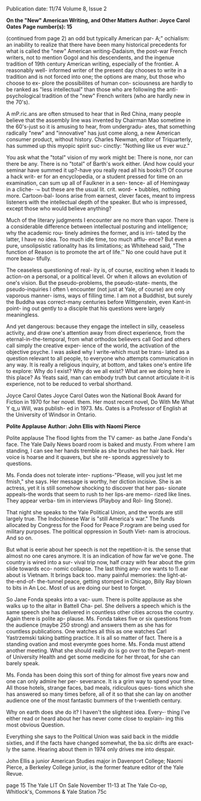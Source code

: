 Publication date: 11/74
Volume 8, Issue 2

**On the "New" American Writing, and Other Matters**
**Author: Joyce Carol Oates**
**Page number(s): 15**

(continued from page 2) 
an odd but typically American par-
A;" ochialism: an inability to realize that 
there have been many historical 
precedents for what is called the 
"new" American writing-Dadaism, 
the post-war French writers, not to 
mention Gogol and his descendents, 
and the ingenue tradition of 19th 
century American writing, especially 
of the frontier. A reasonably well-
informed writer of the present day 
chooses to write in a tradition and is 
not forced into one; the options are 
many, but those who choose to ex-
plore the possibilites of human con-
sciousness are hardly to be ranked 
as "less intellectual" than those who 
are following the anti-psychological 
tradition of the "new" French writers 
(who are hardly new in the 70's). 

A mP.ric.ans are often stmused 
to hear that in Red China, many 
people believe that the assembly line 
was invented by Chairman Mao 
sometime in the 60's-just so it is 
amusing to hear, from undergradu-
ates, that something radically "new" 
and "innovative" has just come 
along, a new American consumer 
product, without history. Charles 
Newman, editor of Triquarterly, has 
summed up this myopic spirit suc-
cinctly: "Nothing like us ever wuz." 

You ask what the "total" vision of 
my work might be: There is none, 
nor can there be any. There is no 
"total" of Barth's work either. (And 
how could your seminar have 
summed it up?-have you really read 
all his books?) Of course a hack writ-
er for an encyclopedia, or a student 
pressed for time on an examination, 
can sum up all of Faulkner in a sen-
tence- all of Hemingway in a cliche-
·~ but these are the usual lit. crit. word-
• 
bubbles, nothing more. Cartoon-bal-
loons arise from earnest, clever faces, 
meant to impress listeners with the 
intellectual depth of the speaker. But 
who is impressed, except those who 
would believe anything? 

Much of the literary judgments I 
encounter are no more than vapor. 
There is a considerable difference 
between intellectual posturing and 
intelligence; why the academic rou-
tinely admires the former, and is irri-
tated by the latter, I have no idea. 
Too much idle time, too much afflu-
ence? But even a pure, unsolipsistic 
rationality has its limitations; as 
Whitehead said, "The function of 
Reason is to promote the art of life.'' 
No one could have put it more beau-
tifully. 

The ceaseless questioning of real-
ity is, of course, exciting when it 
leads to action-on a personal, or a 
political level. Or when it allows an 
evolution of one's vision. But the 
pseudo-problems, the pseudo-state-
ments, the pseudo-inquiries I often 
\ encounter (not just at Yale, of 
course) are only vaporous manner-
isms, ways of filling time. I am not a 
Buddhist, but surely the Buddha 
was correct-many centuries before 
Wittgenstein, even Kant-in point-
ing out gently to a disciple that his 
questions were largely meaningless. 

And yet dangerous: because they 
engage the intellect in silly, ceaseless 
activity, and draw one's attention 
away from direct experience, from 
the eternal-in-the-temporal, from 
what orthodox believers call God and 
others call simply the creative exper-
ience of the world, the activation of 
the objective psyche. I was asked 
why I write-which must be trans-
lated as a question relevant to all 
people, to everyone who attempts 
communication in any way. It is 
really a religious inquiry, at bottom, 
and takes one's entire life to explore: 
Why do I exist? Why do we all exist? 
What are we doing here in this place? 
As Yeats said, man can embody 
truth but cannot articulate it-it is 
experience, not to be reduced to 
verbal shorthand. 

Joyce Carol Oates 
Joyce Carol Oates won the National 
Book Award for Fiction in 1970 for her 
novel. them. Her most recent novel, Do 
With Me What Y q_u Will, was publish-
ed in 1973. Ms. Oates is a Professor of 
English at the University of Windsor 
in Ontario. 


**Polite Applause**
**Author: John Ellis with Naomi Pierce**

Polite applause 
The flood lights from the TV camer-
as bathe Jane Fonda's face. The Yale 
Daily News board room is baked and 
musty. From where I am standing, I 
can see her hands tremble as she 
brushes her hair back. Her voice is 
hoarse and it quavers, but she re-
sponds aggressively to questions. 

Ms. Fonda does not tolerate inter-
ruptions-"Please, will you just let 
me fmish," she says. Her message is 
worthy, her diction incisive. She is 
an actress, yet it is still somehow 
shocking to discover that her pas-
sionate appeals-the words that 
seem to rush to her lips-are memo-
rized like lines. They appear verba-
tim in interviews (Playboy and Rol-
ling Stone). 

That night she speaks to the Yale 
Political Union, and the words are 
still largely true. The Indochinese 
War is "still America's war." The 
funds allocated by Congress for the 
Food for Peace P.rogram are being 
used for military purposes. The 
political oppression in South Viet-
nam is atrocious. And so on. 

But what is eerie about her speech 
is not the repetition-it is. the sense 
that almost no one cares anymore. It 
is an indication of how far we've 
gone. The country is wired into a sur-
vival trip now, half crazy with fear 
about the grim slide towards eco-
nomic collapse. The last thing any-
one wants to !).ear about is Vietnam. 
It brings back too. many painful 
memories: the light-at-the-end-of-
the-tunnel peace, getting stomped in 
Chicago, Billy Ray blown to bits in 
An Loc. Most of us are doing our 
best to forget. 

So Jane Fonda speaks into a vac-
uum. There is polite applause as she 
walks up to the altar in Battell Cha-
pel. She delivers a speech which is 
the same speech she has delivered in 
countless other cities across the 
country. Again there is polite ap-
plause. Ms. Fonda takes five or six 
questions from the audience (maybe 
250 strong) and answers them as she 
has for countless publications. One 
watches all this as one watches Carl 
Yastrzemski taking batting practice. 
It is all so matter of fact. There is a 
standing ovation and most everymte 
goes home. Ms. Fonda must attend 
another meeting. What she should 
really do is go over to the Depart-
ment of University Health and get 
some medicine for her throat, for she 
can barely speak. 

Ms. Fonda has been doing this 
sort of thing for almost five years 
now and one can only admire her per-
severance. It is a grim way to spend 
your time. All those hotels, strange 
faces, bad meals, ridiculous ques-
tions which she has answered so 
many times before, all of it so that 
she can lay on another audience one 
of the most fantastic bummers of the 
t-wentieth century. 

Why on earth does she do it? I 
haven't the slightest idea. Every-· 
thing I've either read or heard about 
her has never come close to explain-
ing this most obvious Question. 

Everything she says to the Political 
Union was said back in the middle 
sixties, and if the facts have changed 
somewhat, the ba.sic drifts are exact-
ly the same. Hearing about them in 
1974 only drives me into despair. 

John Ellis a junior American Studies 
major in Davenport College; Naomi 
Pierce, a Berkeley College junior, is the 
former feature editor of the Yale Revue.


page 15 
The Yale LIT 
On Sale November 11-13 
at 
The Yale Co-op, 
Whitlock's, 
Commons & Yale Station 
75c